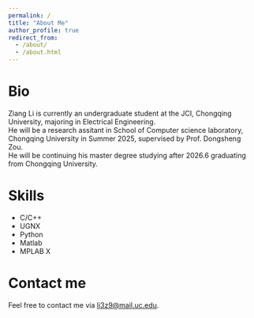 ```yaml
---
permalink: /
title: "About Me"
author_profile: true
redirect_from: 
  - /about/
  - /about.html
---
```

Bio
======
Ziang Li is currently an undergraduate student at the JCI, Chongqing University, majoring in Electrical Engineering.<br>
He will be a research assitant in School of Computer science laboratory, Chongqing University in Summer 2025, supervised by Prof. Dongsheng Zou.<br>
He will be continuing his master degree studying after 2026.6 graduating from Chongqing University.

Skills
======
* C/C++
* UGNX
* Python
* Matlab
* MPLAB X

Contact me
======
Feel free to contact me via [li3z9@mail.uc.edu](mailto:li3z9@mail.uc.edu).

